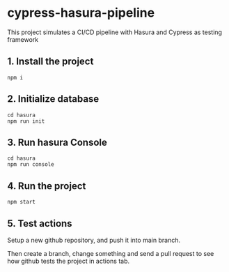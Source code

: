 # cypress-hasura-pipeline
This project simulates a CI/CD pipeline with Hasura and Cypress as testing framework

## 1. Install the project
```
npm i
```

## 2. Initialize database
```
cd hasura
npm run init
```

## 3. Run hasura Console
```
cd hasura
npm run console 
```

## 4. Run the project
```
npm start
```

## 5. Test actions
Setup a new github repository, and push it into main branch.

Then create a branch, change something and send a pull request to see how github tests the project in actions tab.